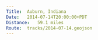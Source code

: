 ```yaml
---
Title:	Auburn, Indiana
Date:	2014-07-14T20:00:00+PDT
Distance:	59.1 miles
Route:	tracks/2014-07-14.geojson
---
```


